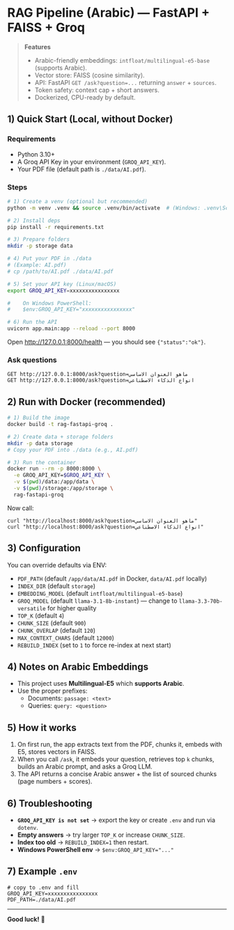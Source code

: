 
# RAG Pipeline (Arabic) — FastAPI + FAISS + Groq

> **Features**
> - Arabic-friendly embeddings: `intfloat/multilingual-e5-base` (supports Arabic).
> - Vector store: FAISS (cosine similarity).
> - API: FastAPI `GET /ask?question=...` returning `answer` + `sources`.
> - Token safety: context cap + short answers.
> - Dockerized, CPU-ready by default.

## 1) Quick Start (Local, without Docker)

### Requirements
- Python 3.10+
- A Groq API Key in your environment (`GROQ_API_KEY`).
- Your PDF file (default path is `./data/AI.pdf`).

### Steps
```bash
# 1) Create a venv (optional but recommended)
python -m venv .venv && source .venv/bin/activate  # (Windows: .venv\Scripts\activate)

# 2) Install deps
pip install -r requirements.txt

# 3) Prepare folders
mkdir -p storage data

# 4) Put your PDF in ./data
# (Example: AI.pdf)
# cp /path/to/AI.pdf ./data/AI.pdf

# 5) Set your API key (Linux/macOS)
export GROQ_API_KEY=xxxxxxxxxxxxxxxx

#    On Windows PowerShell:
#    $env:GROQ_API_KEY="xxxxxxxxxxxxxxxx"

# 6) Run the API
uvicorn app.main:app --reload --port 8000
```

Open http://127.0.0.1:8000/health — you should see `{"status":"ok"}`.

### Ask questions
```
GET http://127.0.0.1:8000/ask?question=ماهو العنوان الاساسي
GET http://127.0.0.1:8000/ask?question=انواع الذكاء الاصطناعي
```

## 2) Run with Docker (recommended)

```bash
# 1) Build the image
docker build -t rag-fastapi-groq .

# 2) Create data + storage folders
mkdir -p data storage
# Copy your PDF into ./data (e.g., AI.pdf)

# 3) Run the container
docker run --rm -p 8000:8000 \
  -e GROQ_API_KEY=$GROQ_API_KEY \
  -v $(pwd)/data:/app/data \
  -v $(pwd)/storage:/app/storage \
  rag-fastapi-groq
```

Now call:
```
curl "http://localhost:8000/ask?question=ماهو العنوان الاساسي"
curl "http://localhost:8000/ask?question=انواع الذكاء الاصطناعي"
```

## 3) Configuration

You can override defaults via ENV:
- `PDF_PATH` (default `/app/data/AI.pdf` in Docker, `data/AI.pdf` locally)
- `INDEX_DIR` (default `storage`)
- `EMBEDDING_MODEL` (default `intfloat/multilingual-e5-base`)
- `GROQ_MODEL` (default `llama-3.1-8b-instant`) — change to `llama-3.3-70b-versatile` for higher quality
- `TOP_K` (default `4`)
- `CHUNK_SIZE` (default `900`)
- `CHUNK_OVERLAP` (default `120`)
- `MAX_CONTEXT_CHARS` (default `12000`)
- `REBUILD_INDEX` (set to `1` to force re-index at next start)

## 4) Notes on Arabic Embeddings
- This project uses **Multilingual-E5** which **supports Arabic**.
- Use the proper prefixes:
  - Documents: `passage: <text>`
  - Queries: `query: <question>`

## 5) How it works
1. On first run, the app extracts text from the PDF, chunks it, embeds with E5, stores vectors in FAISS.
2. When you call `/ask`, it embeds your question, retrieves top `k` chunks, builds an Arabic prompt, and asks a Groq LLM.
3. The API returns a concise Arabic answer + the list of sourced chunks (page numbers + scores).

## 6) Troubleshooting
- **`GROQ_API_KEY is not set`** → export the key or create `.env` and run via `dotenv`.
- **Empty answers** → try larger `TOP_K` or increase `CHUNK_SIZE`.
- **Index too old** → `REBUILD_INDEX=1` then restart.
- **Windows PowerShell env** → `$env:GROQ_API_KEY="..."`

## 7) Example `.env`
```
# copy to .env and fill
GROQ_API_KEY=xxxxxxxxxxxxxxxx
PDF_PATH=./data/AI.pdf
```

---

**Good luck!** 🚀
